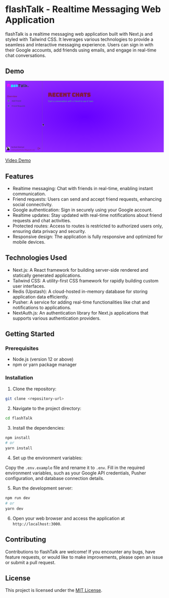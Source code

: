 # flashTalk - Realtime Messaging Web Application

flashTalk is a realtime messaging web application built with Next.js and styled with Tailwind CSS. It leverages various technologies to provide a seamless and interactive messaging experience. Users can sign in with their Google accounts, add friends using emails, and engage in real-time chat conversations.

## Demo

![snapshot](https://raw.githubusercontent.com/sarthkdobriyal/flashtalk/master/public/snapshot.png)

[Video Demo](https://www.veed.io/view/d339c3a5-4986-425b-a1f5-9025ff1d12c6?panel=share)


## Features

- Realtime messaging: Chat with friends in real-time, enabling instant communication.
- Friend requests: Users can send and accept friend requests, enhancing social connectivity.
- Google authentication: Sign in securely using your Google account.
- Realtime updates: Stay updated with real-time notifications about friend requests and chat activities.
- Protected routes: Access to routes is restricted to authorized users only, ensuring data privacy and security.
- Responsive design: The application is fully responsive and optimized for mobile devices.

## Technologies Used

- Next.js: A React framework for building server-side rendered and statically generated applications.
- Tailwind CSS: A utility-first CSS framework for rapidly building custom user interfaces.
- Redis (Upstash): A cloud-hosted in-memory database for storing application data efficiently.
- Pusher: A service for adding real-time functionalities like chat and notifications to applications.
- NextAuth.js: An authentication library for Next.js applications that supports various authentication providers.

## Getting Started

### Prerequisites

- Node.js (version 12 or above)
- npm or yarn package manager

### Installation

1. Clone the repository:

```bash
git clone <repository-url>
```

2. Navigate to the project directory:

```bash
cd flashTalk
```

3. Install the dependencies:

```bash
npm install
# or
yarn install
```

4. Set up the environment variables:

Copy the `.env.example` file and rename it to `.env`. Fill in the required environment variables, such as your Google API credentials, Pusher configuration, and database connection details.

5. Run the development server:

```bash
npm run dev
# or
yarn dev
```

6. Open your web browser and access the application at `http://localhost:3000`.

## Contributing

Contributions to flashTalk are welcome! If you encounter any bugs, have feature requests, or would like to make improvements, please open an issue or submit a pull request.

## License

This project is licensed under the [MIT License](LICENSE).
